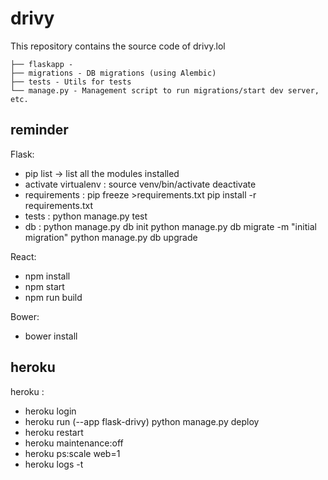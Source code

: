 drivy
======

This repository contains the source code of drivy.lol

    ├── flaskapp -  
    ├── migrations - DB migrations (using Alembic) 
    ├── tests - Utils for tests
    └── manage.py - Management script to run migrations/start dev server, etc.


reminder
---------

Flask:
- pip list -> list all the modules installed
- activate virtualenv : source venv/bin/activate
						deactivate 
- requirements : pip freeze >requirements.txt
				 pip install -r requirements.txt
- tests : python manage.py test
- db :  python manage.py db init 
		python manage.py db migrate -m "initial migration" 
		python manage.py db upgrade

React:
- npm install 
- npm start
- npm run build

Bower:
- bower install


heroku
-------

heroku :
- heroku login
- heroku run (--app flask-drivy) python manage.py deploy
- heroku restart
- heroku maintenance:off
- heroku ps:scale web=1
- heroku logs -t
